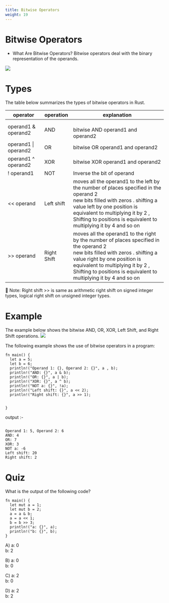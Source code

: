 ```yaml
---
title: Bitwise Operators
weight: 19
---
```


# Bitwise Operators

- What Are Bitwise Operators? 
Bitwise operators deal with the binary representation of the operands.

![](/img/diagrams/29.bit-ops.png)




# Types 
The table below summarizes the types of bitwise operators in Rust.


| operator  	| operation  	| explanation 	|
|-	|-	|-	|
| operand1 & operand2 	| AND 	| <br>bitwise AND operand1 and operand2 	|
| operand1 \| operand2  	| OR 	| bitwise OR operand1 and operand2 	|
| operand1 ^ operand2   	| XOR 	| bitwise XOR operand1 and operand2 	|
|     ! operand1  	| NOT 	| Inverse the bit of operand  	|
| << operand  	| Left shift 	| moves all the operand1 to the left by the number of places specified in the operand 2 <br>new bits filled with zeros . shifting a value left by one position is equivalent to multiplying it by 2 ,<br>Shifting to positions is equivalent to multiplying it by 4 and so on  	|
| >> operand  	| Right Shift  	| moves all the operand1 to the right by the number of places specified in the operand 2 <br>new bits filled with zeros . shifting a value right by one position is equivalent to multiplying it by 2 ,<br>Shifting to positions is equivalent to multiplying it by 4 and so on 	|


📝 Note: Right shift >> is same as arithmetic right shift on signed integer types, logical right shift on unsigned integer types.

# Example 

The example below shows the bitwise AND, OR, XOR, Left Shift, and Right Shift operations.
![](/img/diagrams/30.bitwise.png)


The following example shows the use of bitwise operators in a program:

```
fn main() {
  let a = 5;
  let b = 6;
  println!("Operand 1: {}, Operand 2: {}", a , b);
  println!("AND: {}", a & b);
  println!("OR: {}", a | b);
  println!("XOR: {}", a ^ b);
  println!("NOT a: {}", !a);
  println!("Left shift: {}", a << 2);
  println!("Right shift: {}", a >> 1);


}

```
output :- 
```

Operand 1: 5, Operand 2: 6
AND: 4
OR: 7
XOR: 3
NOT a: -6
Left shift: 20
Right shift: 2

```


# Quiz 

What is the output of the following code?
```
fn main() {
  let mut a = 1;
  let mut b = 2;
  a = a & b;
  a = a << 1;
  b = b >> 3;
  println!("a: {}", a);
  println!("b: {}", b); 
}

```

A) a: 0 <br>
   b: 2  <br>
   
B) a: 0  <br>
   b: 0  <br>

C) a: 2  <br>
   b: 0  <br>
   
D) a: 2  <br>
   b: 2  <br>





